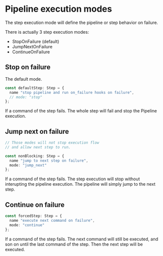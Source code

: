 # Pipeline execution modes

The step execution mode will define the pipeline or step behavior on failure.

There is actually 3 step execution modes:

- StopOnFailure (default)
- JumpNextOnFailure
- ContinueOnFailure

## Stop on failure

The default mode.

```ts
const defaultStep: Step = {
  name "stop pipeline and run on_failure hooks on failure",
  // mode: "stop"
};
```

If a command of the step fails. The whole step will fail and stop the Pipeline execution.

## Jump next on failure

```ts
// Those modes will not stop execution flow
// and allow next step to run.

const nonBlocking: Step = {
  name "jump to next step on failure",
  mode: "jump_next"
};
```

If a command of the step fails. The step execution will stop without interupting the pipeline execution.
The pipeline will simply jump to the next step.

## Continue on failure

```ts
const forcedStep: Step = {
  name "execute next command on failure",
  mode: "continue"
};
```

If a command of the step fails. The next command will still be executed, and son on until the last command of the step.
Then the next step will be executed.
